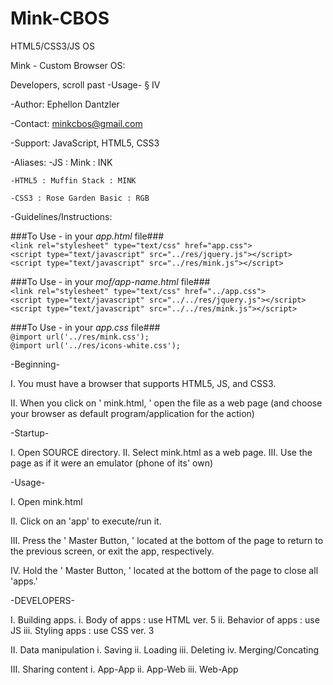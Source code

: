 Mink-CBOS
=========

HTML5/CSS3/JS OS

Mink - Custom Browser OS:

Developers, scroll past -Usage- § IV

-Author: Ephellon Dantzler

-Contact: minkcbos@gmail.com

-Support: JavaScript, HTML5, CSS3

-Aliases:
	-JS : Mink : INK

	-HTML5 : Muffin Stack : MINK

	-CSS3 : Rose Garden Basic : RGB


-Guidelines/Instructions:

###To Use - in your _app.html_ file###
<br />`<link rel="stylesheet" type="text/css" href="app.css">`
<br />`<script type="text/javascript" src="../res/jquery.js"></script>`
<br />`<script type="text/javascript" src="../res/mink.js"></script>`

###To Use - in your _mof/app-name.html_ file###
<br />`<link rel="stylesheet" type="text/css" href="../app.css">`
<br />`<script type="text/javascript" src="../../res/jquery.js"></script>`
<br />`<script type="text/javascript" src="../../res/mink.js"></script>`

###To Use - in your _app.css_ file###
<br />`@import url('../res/mink.css');`
<br />`@import url('../res/icons-white.css');`

-Beginning-

I. You must have a browser that supports HTML5, JS, and CSS3.

II. When you click on ' mink.html, ' open the file as a web page (and choose your browser as default program/application for the action)

-Startup-

I. Open SOURCE directory.
II. Select mink.html as a web page.
III. Use the page as if it were an emulator (phone of its' own)

-Usage-

I. Open mink.html

II. Click on an 'app' to execute/run it.

III. Press the ' Master Button, ' located at the bottom of the page to return to the previous screen, or exit the app, respectively.

IV. Hold the ' Master Button, ' located at the bottom of the page to close all 'apps.'

-DEVELOPERS-

I. Building apps.
	i. Body of apps : use HTML ver. 5
	ii. Behavior of apps : use JS
	iii. Styling apps : use CSS ver. 3

II. Data manipulation
	i. Saving
	ii. Loading
	iii. Deleting
	iv. Merging/Concating

III. Sharing content
	i. App-App
	ii. App-Web
	iii. Web-App

